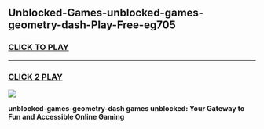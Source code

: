 
## Unblocked-Games-unblocked-games-geometry-dash-Play-Free-eg705
<h3>
<a href="https://premium76.site?title=unblocked-games-geometry-dash&ref=21A">CLICK TO PLAY</a></h3>
<hr>

<h3>
<a href="https://premium76.site?title=unblocked-games-geometry-dash&ref=21A">CLICK 2 PLAY</a>
  
</h3>

<a href="https://premium76.site?title=unblocked-games-geometry-dash&ref=21A"><img src="https://clearcache.store/games.png"></a>


**unblocked-games-geometry-dash games unblocked: Your Gateway to Fun and Accessible Online Gaming**
